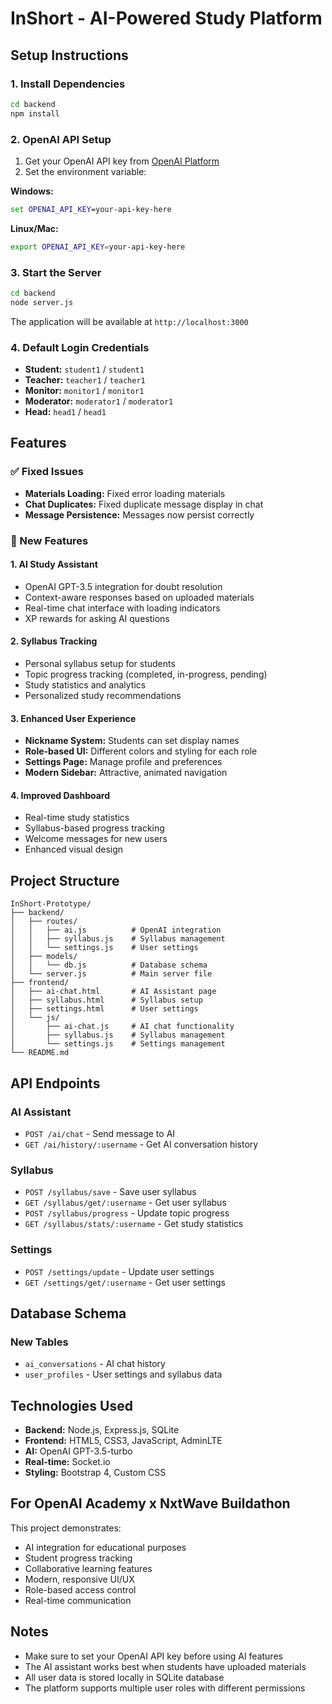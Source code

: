 # InShort - AI-Powered Study Platform

## Setup Instructions

### 1. Install Dependencies

```bash
cd backend
npm install
```

### 2. OpenAI API Setup

1. Get your OpenAI API key from [OpenAI Platform](https://platform.openai.com/api-keys)
2. Set the environment variable:

**Windows:**
```cmd
set OPENAI_API_KEY=your-api-key-here
```

**Linux/Mac:**
```bash
export OPENAI_API_KEY=your-api-key-here
```

### 3. Start the Server

```bash
cd backend
node server.js
```

The application will be available at `http://localhost:3000`

### 4. Default Login Credentials

- **Student:** `student1` / `student1`
- **Teacher:** `teacher1` / `teacher1`
- **Monitor:** `monitor1` / `monitor1`
- **Moderator:** `moderator1` / `moderator1`
- **Head:** `head1` / `head1`

## Features

### ✅ Fixed Issues
- **Materials Loading:** Fixed error loading materials
- **Chat Duplicates:** Fixed duplicate message display in chat
- **Message Persistence:** Messages now persist correctly

### 🚀 New Features

#### 1. AI Study Assistant
- OpenAI GPT-3.5 integration for doubt resolution
- Context-aware responses based on uploaded materials
- Real-time chat interface with loading indicators
- XP rewards for asking AI questions

#### 2. Syllabus Tracking
- Personal syllabus setup for students
- Topic progress tracking (completed, in-progress, pending)
- Study statistics and analytics
- Personalized study recommendations

#### 3. Enhanced User Experience
- **Nickname System:** Students can set display names
- **Role-based UI:** Different colors and styling for each role
- **Settings Page:** Manage profile and preferences
- **Modern Sidebar:** Attractive, animated navigation

#### 4. Improved Dashboard
- Real-time study statistics
- Syllabus-based progress tracking
- Welcome messages for new users
- Enhanced visual design

## Project Structure

```
InShort-Prototype/
├── backend/
│   ├── routes/
│   │   ├── ai.js          # OpenAI integration
│   │   ├── syllabus.js    # Syllabus management
│   │   └── settings.js    # User settings
│   ├── models/
│   │   └── db.js          # Database schema
│   └── server.js          # Main server file
├── frontend/
│   ├── ai-chat.html       # AI Assistant page
│   ├── syllabus.html      # Syllabus setup
│   ├── settings.html      # User settings
│   └── js/
│       ├── ai-chat.js     # AI chat functionality
│       ├── syllabus.js    # Syllabus management
│       └── settings.js    # Settings management
└── README.md
```

## API Endpoints

### AI Assistant
- `POST /ai/chat` - Send message to AI
- `GET /ai/history/:username` - Get AI conversation history

### Syllabus
- `POST /syllabus/save` - Save user syllabus
- `GET /syllabus/get/:username` - Get user syllabus
- `POST /syllabus/progress` - Update topic progress
- `GET /syllabus/stats/:username` - Get study statistics

### Settings
- `POST /settings/update` - Update user settings
- `GET /settings/get/:username` - Get user settings

## Database Schema

### New Tables
- `ai_conversations` - AI chat history
- `user_profiles` - User settings and syllabus data

## Technologies Used

- **Backend:** Node.js, Express.js, SQLite
- **Frontend:** HTML5, CSS3, JavaScript, AdminLTE
- **AI:** OpenAI GPT-3.5-turbo
- **Real-time:** Socket.io
- **Styling:** Bootstrap 4, Custom CSS

## For OpenAI Academy x NxtWave Buildathon

This project demonstrates:
- AI integration for educational purposes
- Student progress tracking
- Collaborative learning features
- Modern, responsive UI/UX
- Role-based access control
- Real-time communication

## Notes

- Make sure to set your OpenAI API key before using AI features
- The AI assistant works best when students have uploaded materials
- All user data is stored locally in SQLite database
- The platform supports multiple user roles with different permissions
